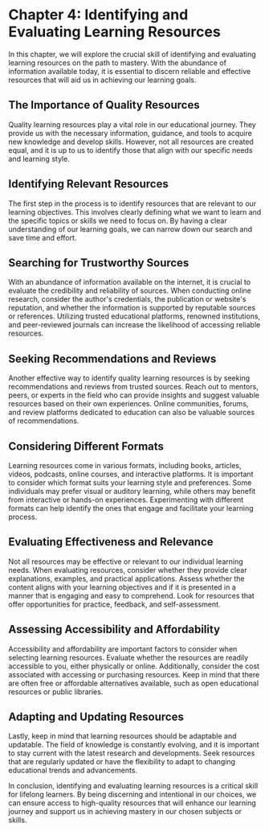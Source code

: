 Chapter 4: Identifying and Evaluating Learning Resources
========================================================

In this chapter, we will explore the crucial skill of identifying and evaluating learning resources on the path to mastery. With the abundance of information available today, it is essential to discern reliable and effective resources that will aid us in achieving our learning goals.

The Importance of Quality Resources
-----------------------------------

Quality learning resources play a vital role in our educational journey. They provide us with the necessary information, guidance, and tools to acquire new knowledge and develop skills. However, not all resources are created equal, and it is up to us to identify those that align with our specific needs and learning style.

Identifying Relevant Resources
------------------------------

The first step in the process is to identify resources that are relevant to our learning objectives. This involves clearly defining what we want to learn and the specific topics or skills we need to focus on. By having a clear understanding of our learning goals, we can narrow down our search and save time and effort.

Searching for Trustworthy Sources
---------------------------------

With an abundance of information available on the internet, it is crucial to evaluate the credibility and reliability of sources. When conducting online research, consider the author's credentials, the publication or website's reputation, and whether the information is supported by reputable sources or references. Utilizing trusted educational platforms, renowned institutions, and peer-reviewed journals can increase the likelihood of accessing reliable resources.

Seeking Recommendations and Reviews
-----------------------------------

Another effective way to identify quality learning resources is by seeking recommendations and reviews from trusted sources. Reach out to mentors, peers, or experts in the field who can provide insights and suggest valuable resources based on their own experiences. Online communities, forums, and review platforms dedicated to education can also be valuable sources of recommendations.

Considering Different Formats
-----------------------------

Learning resources come in various formats, including books, articles, videos, podcasts, online courses, and interactive platforms. It is important to consider which format suits your learning style and preferences. Some individuals may prefer visual or auditory learning, while others may benefit from interactive or hands-on experiences. Experimenting with different formats can help identify the ones that engage and facilitate your learning process.

Evaluating Effectiveness and Relevance
--------------------------------------

Not all resources may be effective or relevant to our individual learning needs. When evaluating resources, consider whether they provide clear explanations, examples, and practical applications. Assess whether the content aligns with your learning objectives and if it is presented in a manner that is engaging and easy to comprehend. Look for resources that offer opportunities for practice, feedback, and self-assessment.

Assessing Accessibility and Affordability
-----------------------------------------

Accessibility and affordability are important factors to consider when selecting learning resources. Evaluate whether the resources are readily accessible to you, either physically or online. Additionally, consider the cost associated with accessing or purchasing resources. Keep in mind that there are often free or affordable alternatives available, such as open educational resources or public libraries.

Adapting and Updating Resources
-------------------------------

Lastly, keep in mind that learning resources should be adaptable and updatable. The field of knowledge is constantly evolving, and it is important to stay current with the latest research and developments. Seek resources that are regularly updated or have the flexibility to adapt to changing educational trends and advancements.

In conclusion, identifying and evaluating learning resources is a critical skill for lifelong learners. By being discerning and intentional in our choices, we can ensure access to high-quality resources that will enhance our learning journey and support us in achieving mastery in our chosen subjects or skills.
